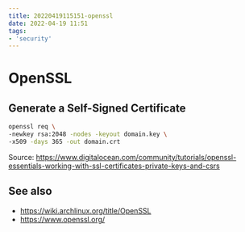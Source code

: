 ```yaml
---
title: 20220419115151-openssl
date: 2022-04-19 11:51
tags:
- 'security'
---
```


# OpenSSL

## Generate a Self-Signed Certificate

```bash
openssl req \
-newkey rsa:2048 -nodes -keyout domain.key \
-x509 -days 365 -out domain.crt
```

Source: https://www.digitalocean.com/community/tutorials/openssl-essentials-working-with-ssl-certificates-private-keys-and-csrs

## See also

* https://wiki.archlinux.org/title/OpenSSL
* https://www.openssl.org/
